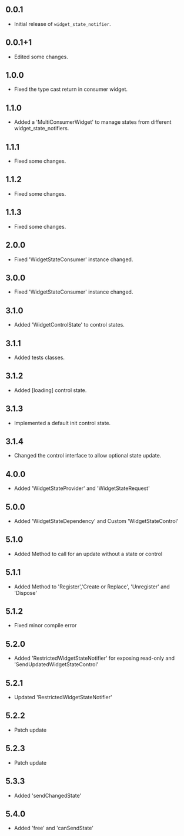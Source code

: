 ## 0.0.1
- Initial release of `widget_state_notifier`.

## 0.0.1+1
- Edited some changes.

## 1.0.0
- Fixed the type cast return in consumer widget.

## 1.1.0
- Added a 'MultiConsumerWidget' to manage states from different widget_state_notifiers.

## 1.1.1
- Fixed some changes.

## 1.1.2
- Fixed some changes.

## 1.1.3
- Fixed some changes.

## 2.0.0
- Fixed 'WidgetStateConsumer' instance changed.

## 3.0.0
- Fixed 'WidgetStateConsumer' instance changed.

## 3.1.0
- Added 'WidgetControlState' to control states.

## 3.1.1
- Added tests classes.

## 3.1.2
- Added [loading] control state.

## 3.1.3
- Implemented a default init control state.

## 3.1.4
- Changed the control interface to allow optional state update.

## 4.0.0
- Added 'WidgetStateProvider' and 'WidgetStateRequest'

## 5.0.0
- Added 'WidgetStateDependency' and Custom 'WidgetStateControl'

## 5.1.0
- Added Method to call for an update without a state or control

## 5.1.1
- Added Method to 'Register','Create or Replace', 'Unregister' and 'Dispose'

## 5.1.2
- Fixed minor compile error

## 5.2.0
- Added 'RestrictedWidgetStateNotifier' for exposing read-only and 'SendUpdatedWidgetStateControl'

## 5.2.1
- Updated 'RestrictedWidgetStateNotifier' 

## 5.2.2
- Patch update  

## 5.2.3
- Patch update  

## 5.3.3
- Added 'sendChangedState'  

## 5.4.0
- Added 'free' and 'canSendState'  